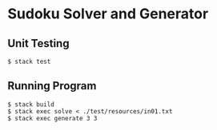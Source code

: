 # Sudoku Solver and Generator

## Unit Testing

```
$ stack test
```


## Running Program

```
$ stack build
$ stack exec solve < ./test/resources/in01.txt
$ stack exec generate 3 3
```

